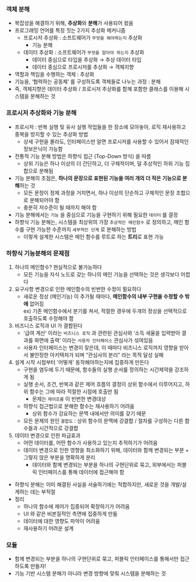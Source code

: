 ### 객체 분해

- 복잡성을 해결하기 위해, **추상화**와 **분해**가 사용되어 왔음
- 프로그래밍 언어를 특정 짓는 2가지 추상화 메커니즘
    - 프로시저 추상화 : 소프트웨어가 `무엇을 해야하는지` 추상화
        - 기능 분해
    - 데이터 추상화 : 소프트웨어가 `무엇을 알아야 하는지` 추상화
        - 데이터 중심으로 타입을 추상화  → 추상 데이터 타입
        - 데이터 중심으로 프로시저를 추상화 → 객체지향
- 역할과 책임을 수행하는 객체 : 추상화
- 기능을, ‘협력하는 공동체’ 를 구성하도록 객체들로 나누는 과정 : 분해
- 즉, 객체지향은 데이터 추상화 / 프로시저 추상화를 함께 포함한 클래스를 이용해 시스템을 분해하는 것

### 프로시저 추상화와 기능 분해

- 프로시저 : 반복 실행 및 유사 실행 작업들을 한 장소에 모아놓아, 로직 재사용하고 중복을 방지할 수 있는 추상화 방법
    - 상세 구현을 몰라도, 인터페이스만 알면 프로시저를 사용할 수 있어서 잠재적인 정보은닉이 가능함
- 전통적 기능 분해 방법은 하향식 접근 (Top-Down 방식) 을 따름
    - 상위 기능은 하나 이상의 더 간단하고, 더 구체적이며, 덜 추상적인 하위 기능 집합으로 분해됨
- 기능 분해의 초점은, **하나의 문장으로 표현된 기능을 여러 개의 더 작은 기능으로 분해**하는 것
    - 모든 문장이 정제 과정을 거치면서, 하나 이상의 단순하고 구체적인 문장 조합으로 분해되어야 함
    - 충분히 저수준이 될 때까지 해야 함
- 기능 분해에서는 `기능` 을 중심으로 기능을 구현하기 위해 필요한 `데이터` 를 결정
- 하향식 기능 분해는, 시스템을 최상위의 가장 `추상적인 메인함수` 로 정의하고, 메인 함수를 구현 가능한 수준까지 `세부적인 단계` 로 분해하는 방법
    - 이렇게 설계한 시스템은 메인 함수를 루트로 하는 **트리**로 표현 가능
 

### 하향식 기능분해의 문제점
1. 하나의 메인함수? 현실적으로 불가능하다
    - 모든 기능을 자식 노드로 갖는 하나의 메인 기능을 선택하는 것은 생각보다 어렵다
2. 요구사항 변경으로 인한 메인함수의 빈번한 수정이 필요하다
    - 새로운 정상 (메인기능) 이 추가될 때마다, **메인함수의 내부 구현을 수정할 수 밖에** 없어짐<br>
    ex) 기존 메인함수에서 분기를 쳐서, 적절한 경우에 두개의 정상을 선택적으로 호출하도록 수정해야 함
3. 비즈니스 로직과 UI 가 결합된다
    - ‘급여 계산’ 이라는 `비즈니스 로직` 과 관련된 관심사와 ‘소득 세율을 입력받아 결과를 화면에 출력’ 이라는 `사용자 인터페이스` 관심사가 섞여있음
    - 사용자 인터페이스는 변경이 잦은데, 이 때마다 비즈니스 로직까지 영향을 받아서 불안정한 아키텍처가 되며 “관심사의 분리” 라는 목적 달성 실패
4. 설계 시작 시점부터 '어떻게' 동작해야하는지에 집중하게 만든다
    - 구현을 염두에 두기 때문에, 함수들의 실행 순서를 정의하는 시간제약을 강조하게 됨
    - 실행 순서, 조건, 반복과 같은 제어 흐름의 결정이 상위 함수에서 이루어지고, 하위 함수는 그에 따라 적절한 시점에 호출만 됨
        - 문제는 `제어흐름` 이 빈번한 변경대상
    - 하향식 접근법으로 분해한 함수는 재사용하기 어려움
        - 상위 함수가 강요하는 문맥 내에서만 의미를 갖기 때문
    - 모든 문제의 원인 `결합도` : 상위 함수의 문맥에 강결합 / 절차를 구성하는 다른 함수들과 시간적으로 강결합
5. 데이터 변경으로 인한 파급효과
    - 어떤 데이터를, 어떤 함수가 사용하고 있는지 추적하기가 어려움
    - 데이터 변경으로 인한 영향을 최소화하기 위해, 데이터와 함께 변경되는 부분 + 그렇지 않은 부분을 명확하게 분리
        - 데이터와 함께 변경되는 부분을 하나의 구현단위로 묶고, 외부에서는 퍼블릭 인터페이스를 통해 데이터에 접근해야 함
- 하향식 분해는 이미 해결된 사실을 서술하기에는 적합하지만, 새로운 것을 개발/설계하는 데는 부적절
- 정리
    - 하나의 함수에 제어가 집중되어 확장하기가 어려움
    - UI 와 같은 비본질적인 측면에 집중하게 만듦
    - 데이터에 대한 영향도 파악이 어려움
    - 재사용하기 어려운 설계

### 모듈
- 함께 변경되는 부분을 하나의 구현단위로 묶고, 퍼블릭 인터페이스를 통해서만 접근하도록 만들자!
- 기능 기반 시스템 분해가 아니라 변경 방향에 맞춰 시스템을 분해하는 것

